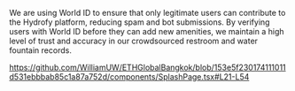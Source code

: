 We are using World ID to ensure that only legitimate users can contribute to the Hydrofy platform, reducing spam and bot submissions. By verifying users with World ID before they can add new amenities, we maintain a high level of trust and accuracy in our crowdsourced restroom and water fountain records.

https://github.com/WilliamUW/ETHGlobalBangkok/blob/153e5f230174111011d531ebbbab85c1a87a752d/components/SplashPage.tsx#L21-L54